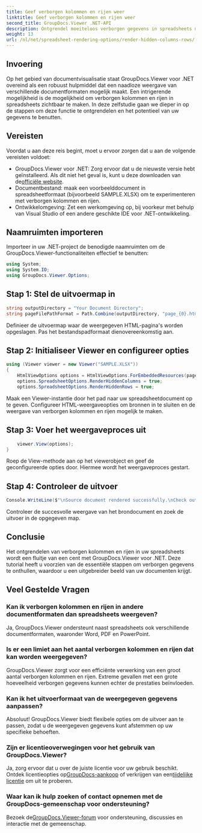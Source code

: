 ```yaml
---
title: Geef verborgen kolommen en rijen weer
linktitle: Geef verborgen kolommen en rijen weer
second_title: GroupDocs.Viewer .NET-API
description: Ontgrendel moeiteloos verborgen gegevens in spreadsheets met GroupDocs.Viewer voor .NET. Volg onze stapsgewijze handleiding om verborgen kolommen en rijen zichtbaar te maken.
weight: 13
url: /nl/net/spreadsheet-rendering-options/render-hidden-columns-rows/
---
```

## Invoering
Op het gebied van documentvisualisatie staat GroupDocs.Viewer voor .NET overeind als een robuust hulpmiddel dat een naadloze weergave van verschillende documentformaten mogelijk maakt. Een intrigerende mogelijkheid is de mogelijkheid om verborgen kolommen en rijen in spreadsheets zichtbaar te maken. In deze zelfstudie gaan we dieper in op de stappen om deze functie te ontgrendelen en het potentieel van uw gegevens te benutten.
## Vereisten
Voordat u aan deze reis begint, moet u ervoor zorgen dat u aan de volgende vereisten voldoet:
- GroupDocs.Viewer voor .NET: Zorg ervoor dat u de nieuwste versie hebt geïnstalleerd. Als dit niet het geval is, kunt u deze downloaden van de[officiële website](https://releases.groupdocs.com/viewer/net/).
- Documentbestand: maak een voorbeelddocument in spreadsheetformaat (bijvoorbeeld SAMPLE.XLSX) om te experimenteren met verborgen kolommen en rijen.
- Ontwikkelomgeving: Zet een werkomgeving op, bij voorkeur met behulp van Visual Studio of een andere geschikte IDE voor .NET-ontwikkeling.
## Naamruimten importeren
Importeer in uw .NET-project de benodigde naamruimten om de GroupDocs.Viewer-functionaliteiten effectief te benutten:
```csharp
using System;
using System.IO;
using GroupDocs.Viewer.Options;
```
## Stap 1: Stel de uitvoermap in
```csharp
string outputDirectory = "Your Document Directory";
string pageFilePathFormat = Path.Combine(outputDirectory, "page_{0}.html");
```
Definieer de uitvoermap waar de weergegeven HTML-pagina's worden opgeslagen. Pas het bestandspadformaat dienovereenkomstig aan.
## Stap 2: Initialiseer Viewer en configureer opties
```csharp
using (Viewer viewer = new Viewer("SAMPLE.XLSX"))
{
    HtmlViewOptions options = HtmlViewOptions.ForEmbeddedResources(pageFilePathFormat);
    options.SpreadsheetOptions.RenderHiddenColumns = true;
    options.SpreadsheetOptions.RenderHiddenRows = true;
```
Maak een Viewer-instantie door het pad naar uw spreadsheetdocument op te geven. Configureer HTML-weergaveopties om bronnen in te sluiten en de weergave van verborgen kolommen en rijen mogelijk te maken.
## Stap 3: Voer het weergaveproces uit
```csharp
    viewer.View(options);
}
```
Roep de View-methode aan op het viewerobject en geef de geconfigureerde opties door. Hiermee wordt het weergaveproces gestart.
## Stap 4: Controleer de uitvoer
```csharp
Console.WriteLine($"\nSource document rendered successfully.\nCheck output in {outputDirectory}.");
```
Controleer de succesvolle weergave van het brondocument en zoek de uitvoer in de opgegeven map.
## Conclusie
Het ontgrendelen van verborgen kolommen en rijen in uw spreadsheets wordt een fluitje van een cent met GroupDocs.Viewer voor .NET. Deze tutorial heeft u voorzien van de essentiële stappen om verborgen gegevens te onthullen, waardoor u een uitgebreider beeld van uw documenten krijgt.
## Veel Gestelde Vragen
### Kan ik verborgen kolommen en rijen in andere documentformaten dan spreadsheets weergeven?
Ja, GroupDocs.Viewer ondersteunt naast spreadsheets ook verschillende documentformaten, waaronder Word, PDF en PowerPoint.
### Is er een limiet aan het aantal verborgen kolommen en rijen dat kan worden weergegeven?
GroupDocs.Viewer zorgt voor een efficiënte verwerking van een groot aantal verborgen kolommen en rijen. Extreme gevallen met een grote hoeveelheid verborgen gegevens kunnen echter de prestaties beïnvloeden.
### Kan ik het uitvoerformaat van de weergegeven gegevens aanpassen?
Absoluut! GroupDocs.Viewer biedt flexibele opties om de uitvoer aan te passen, zodat u de weergegeven gegevens kunt afstemmen op uw specifieke behoeften.
### Zijn er licentieoverwegingen voor het gebruik van GroupDocs.Viewer?
 Ja, zorg ervoor dat u over de juiste licentie voor uw gebruik beschikt. Ontdek licentieopties op[GroupDocs-aankoop](https://purchase.groupdocs.com/buy) of verkrijgen van een[tijdelijke licentie](https://purchase.groupdocs.com/temporary-license/) om uit te proberen.
### Waar kan ik hulp zoeken of contact opnemen met de GroupDocs-gemeenschap voor ondersteuning?
 Bezoek de[GroupDocs.Viewer-forum](https://forum.groupdocs.com/c/viewer/9) voor ondersteuning, discussies en interactie met de gemeenschap.
